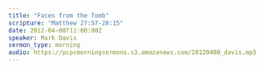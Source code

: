 ```yaml
---
title: "Faces from the Tomb"
scripture: "Matthew 27:57-28:15"
date: 2012-04-08T11:00:00Z
speaker: Mark Davis
sermon_type: morning
audio: https://pcpcmorningsermons.s3.amazonaws.com/20120408_davis.mp3 
---
```



